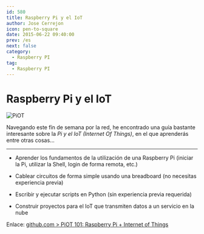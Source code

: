 ```yaml
---
id: 580
title: Raspberry Pi y el IoT
author: Jose Cerrejon
icon: pen-to-square
date: 2015-06-22 09:40:00
prev: /es
next: false
category:
  - Raspberry PI
tag:
  - Raspberry PI
---
```


# Raspberry Pi y el IoT

![PiOT](/images/2015/06/piot_logo_v2.png)

Navegando este fín de semana por la red, he encontrado una guía bastante interesante sobre la *Pi y el IoT (Internet Of Things)*, en el que aprenderás entre otras cosas...

- - -
* Aprender los fundamentos de la utilización de una Raspberry Pi (iniciar la Pi, utilizar la Shell, login de forma remota, etc.)

* Cablear circuitos de forma simple usando una breadboard (no necesitas  experiencia previa)

* Escribir y ejecutar scripts en Python (sin experiencia previa requerida)

* Construir proyectos para el IoT que transmiten datos a un servicio en la nube

Enlace: [github.com > PiOT 101: Raspberry Pi + Internet of Things](https://github.com/InitialState/piot-101/wiki)